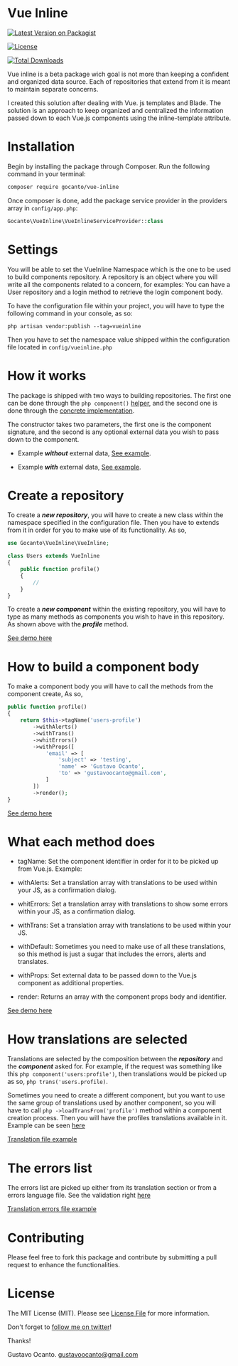 # Vue Inline

[![Latest Version on Packagist](https://img.shields.io/packagist/v/gocanto/vue-inline.svg?style=flat-square)](https://img.shields.io/packagist/v/gocanto/vue-inline.svg)

<a href="https://github.com/gocanto/vue-inline/blob/master/LICENSE"><img src="https://img.shields.io/npm/l/easiest-js-validator.svg" alt="License"></a>

[![Total Downloads](https://img.shields.io/packagist/dt/gocanto/vue-inline.svg?style=flat-square)](https://img.shields.io/packagist/dt/gocanto/vue-inline.svg?style=flat-square)

Vue inline is a beta package wich goal is not more than keeping a confident and organized data source. Each of repositories that extend from it is meant to maintain separate concerns.

I created this solution after dealing with Vue. js templates and Blade. The solution is an approach to keep organized and centralized the information passed down to each Vue.js components using the inline-template attribute.



# Installation

Begin by installing the package through Composer. Run the following command in your terminal:

```bash
composer require gocanto/vue-inline
```

Once composer is done, add the package service provider in the providers array in `config/app.php`:

```php
Gocanto\VueInline\VueInlineServiceProvider::class
```



# Settings

You will be able to set the VueInline Namespace which is the one to be used to build components repository. A repository is an object where you will write all the components related to a concern, for examples: You can have a User repository and a login method to retrieve the login component body.

To have the configuration file within your project, you will have to type the following command in your console, as so: 

```
php artisan vendor:publish --tag=vueinline
```

Then you have to set the namespace value shipped within the configuration file located in ```config/vueinline.php```



# How it works

The package is shipped with two ways to building repositories. The first one can be done through the ```php component()``` <a href="https://github.com/gocanto/vue-inline/blob/master/tests/VueInlineTest.php#L20" _target="blank">helper</a>, and the second one is done through the <a href="https://github.com/gocanto/vue-inline/blob/master/tests/VueInlineTest.php#L53">concrete implementation</a>.

The constructor takes two parameters, the first one is the component signature, and the second is any optional external data you wish to pass down to the component. 

* Example ***without*** external data, <a href="https://github.com/gocanto/vue-inline/blob/master/tests/VueInlineTest.php#L20" _target="blank">See example</a>.

* Example ***with*** external data, <a href="https://github.com/gocanto/vue-inline/blob/master/tests/VueInlineTest.php#L64" _target="blank">See example</a>. 



# Create a repository

To create a ***new repository***, you will have to create a new class within the namespace specified in the configuration file. Then you have to extends from it in order for you to make use of its functionality. As so, 

```php
use Gocanto\VueInline\VueInline;

class Users extends VueInline
{
    public function profile()
    {
        //
    }
}
```

To create a ***new component*** within the existing repository, you will have to type as many methods as components you wish to have in this repository. As shown above with the ***profile*** method.


<a href="https://github.com/gocanto/vue-inline/blob/master/tests/Components/Users.php" _target="blank">See demo here</a>


# How to build a component body

To make a component body you will have to call the methods from the component create, As so,

```php
public function profile()
{
    return $this->tagName('users-profile')
        ->withAlerts()
        ->withTrans()
        ->whitErrors()
        ->withProps([
            'email' => [
                'subject' => 'testing',
                'name' => 'Gustavo Ocanto',
                'to' => 'gustavoocanto@gmail.com',
            ]
        ])
        ->render();
}

```

<a href="https://github.com/gocanto/vue-inline/blob/master/tests/Components/Users.php" _target="blank">See demo here</a>



# What each method does

* tagName: Set the component identifier in order for it to be picked up from Vue.js. Example: <component is="tagName"></component>

* withAlerts: Set a translation array with translations to be used within your JS, as a confirmation dialog.

* whitErrors: Set a translation array with translations to show some errors within your JS, as a confirmation dialog.

* withTrans: Set a translation array with translations to be used within your JS.

* withDefault: Sometimes you need to make use of all these translations, so this method is just a sugar that includes the errors, alerts and translates. 

* withProps: Set external data to be passed down to the Vue.js component as additional properties.

* render: Returns an array with the component props body and identifier.

<a href="https://github.com/gocanto/vue-inline/blob/master/tests/Components/Users.php" _target="blank">See demo here</a>


# How translations are selected

Translations are selected by the composition between the ***repository*** and the ***component*** asked for. For example, if the request was something like this ```php component('users:profile')```, then translations would be picked up as so, ```php trans('users.profile)```.

Sometimes you need to create a different component, but you want to use the same group of translations used by another component, so you will have to call ```php ->loadTransFrom('profile')``` method within a component creation process. Then you will have the profiles translations available in it. Example can be seen <a href="https://github.com/gocanto/vue-inline/blob/master/tests/Components/Users.php#L50" _target="blank">here</a>

<a href="https://github.com/gocanto/vue-inline/blob/master/resources/lang/en/users.php" _target="blank">Translation file example</a>


# The errors list

The errors list are picked up either from its translation section or from a errors language file. See the validation right <a href="https://github.com/gocanto/vue-inline/blob/master/src/VueInline.php#L104" _target="blank">here</a>

<a href="https://github.com/gocanto/vue-inline/blob/master/resources/lang/en/errors.php" _target="blank">Translation errors file example</a>


# Contributing

Please feel free to fork this package and contribute by submitting a pull request to enhance the functionalities.


# License

The MIT License (MIT). Please see [License File](LICENSE.md) for more information.



Don't forget to [follow me on twitter](https://twitter.com/gocanto)!

Thanks!

Gustavo Ocanto.
gustavoocanto@gmail.com











